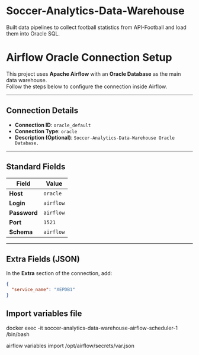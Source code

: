 # Soccer-Analytics-Data-Warehouse
Built data pipelines to collect football statistics from API-Football and load them into Oracle SQL.

# Airflow Oracle Connection Setup

This project uses **Apache Airflow** with an **Oracle Database** as the main data warehouse.  
Follow the steps below to configure the connection inside Airflow.

---

## Connection Details

- **Connection ID**: `oracle_default`  
- **Connection Type**: `oracle`  
- **Description (Optional)**: `Soccer-Analytics-Data-Warehouse Oracle Database.`  

---

## Standard Fields

| Field        | Value        |
|--------------|--------------|
| **Host**     | `oracle`     |
| **Login**    | `airflow`    |
| **Password** | `airflow`    |
| **Port**     | `1521`       |
| **Schema**   | `airflow`    |

---

## Extra Fields (JSON)

In the **Extra** section of the connection, add:

```json
{
  "service_name": "XEPDB1"
}
```

## Import variables file

docker exec -it soccer-analytics-data-warehouse-airflow-scheduler-1 /bin/bash

airflow variables import /opt/airflow/secrets/var.json